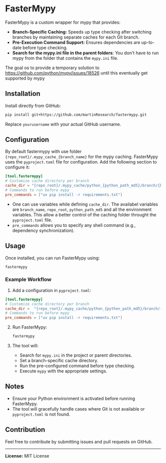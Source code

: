 # FasterMypy

FasterMypy is a custom wrapper for mypy that provides:

- **Branch-Specific Caching:** Speeds up type checking after switching branches by maintaining separate caches for each Git branch.
- **Pre-Execution Command Support:** Ensures dependencies are up-to-date before type checking.
- **Search for the mypy.ini file in the parent folders**: You don't have to run mypy from the folder that contains the `mypy.ini` file.

The goal os to provide a temporary solution to https://github.com/python/mypy/issues/18526 until this eventually get supported by mypy

## Installation

Install directly from GitHub:

```bash
pip install git+https://github.com/martinResearch/fastermypy.git
```

Replace `yourusername` with your actual GitHub username.

## Configuration

By default fastermypy with use folder  `{repo_root}/.mypy_cache_{branch_name}` for the mypy caching. 
FasterMypy uses the `pyproject.toml` file for configuration. Add the following section to configure it:

```toml
[tool.fastermypy]
# Customize cache directory per branch
cache_dir = "{repo_root}/.mypy_cache/python_{python_path_md5}/branch/{branch_name}"
# Commands to run before mypy
pre_commands = ["uv pip install -r requirements.txt"]  
```

- One can use variables while defining `cache_dir`. The availabel variables are `branch_name`, `repo_root`, `python_path_md5` and all the environment variables. This allow a better control of the caching folder throught the `pyproject.toml` file.
- `pre_commands` allows you to specify any shell command (e.g., dependency synchronization).

## Usage

Once installed, you can run FasterMypy using:

```bash
fastermypy
```

### Example Workflow

1. Add a configuration in `pyproject.toml`:

```toml
[tool.fastermypy]
# Customize cache directory per branch
cache_dir =  "{repo_root}/.mypy_cache/python_{python_path_md5}/branch/{branch_name}" 
# Commands to run before mypy
pre_commands = ["uv pip install -r requirements.txt"]  
```

2. Run FasterMypy:

   ```bash
   fastermypy
   ```

3. The tool will:
   - Search for `mypy.ini` in the project or parent directories.
   - Set a branch-specific cache directory.
   - Run the pre-configured command before type checking.
   - Execute `mypy` with the appropriate settings.

## Notes

- Ensure your Python environment is activated before running FasterMypy.
- The tool will gracefully handle cases where Git is not available or `pyproject.toml` is not found.

## Contribution

Feel free to contribute by submitting issues and pull requests on GitHub.

---

**License:** MIT License
